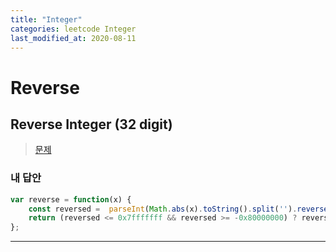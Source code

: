 ```yaml
---
title: "Integer"
categories: leetcode Integer
last_modified_at: 2020-08-11
---
```




# Reverse

## Reverse Integer (32 digit)


> [문제](https://leetcode.com/problems/reverse-integer/)



### 내 답안
```javascript
var reverse = function(x) {
    const reversed =  parseInt(Math.abs(x).toString().split('').reverse().join('')) * Math.sign(x);
    return (reversed <= 0x7fffffff && reversed >= -0x80000000) ? reversed : 0;
};
```
***